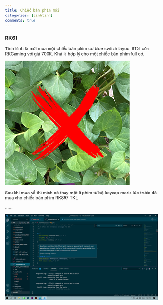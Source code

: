 ```yaml
---
title: Chiếc bàn phím mới
categories: [linhtinh]
comments: true
---
```


### RK61

Tình hình là mới mua một chiếc bàn phím cơ blue switch layout 61% của RKGaming với giá 700K. Khá là hợp lý cho một chiếc bàn phím full cơ.

<img  src="/assets/img/diep-ca-mtf.jpg">

Sau khi mua về thì mình có thay một ít phím từ bộ keycap mario lúc trước đã mua cho chiếc bàn phím RK897 TKL

......

<img  src="/assets/img/test-tcb.png">
